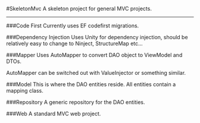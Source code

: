 #SkeletonMvc
A skeleton project for general MVC projects.

---

###Code First
Currently uses EF codefirst migrations.

###Dependency Injection
Uses Unity for dependency injection, should be relatively easy to change to Ninject, StructureMap etc...

###Mapper
Uses AutoMapper to convert DAO object to ViewModel and DTOs.

AutoMapper can be switched out with ValueInjector or something similar.

###Model
This is where the DAO entities reside. All entities contain a mapping class.

###Repository
A generic repository for the DAO entities.

###Web
A standard MVC web project.